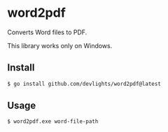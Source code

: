 # word2pdf

Converts Word files to PDF.

This library works only on Windows.

## Install

```sh
$ go install github.com/devlights/word2pdf@latest
```

## Usage

```sh
$ word2pdf.exe word-file-path
```

